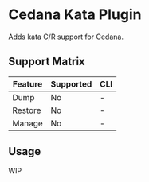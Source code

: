 # Cedana Kata Plugin

Adds kata C/R support for Cedana.

## Support Matrix

| Feature | Supported | CLI |
| --- | --- | --- |
| Dump | No | - |
| Restore | No | - |
| Manage | No | - |

## Usage

WIP
